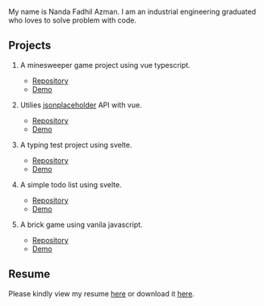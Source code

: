 My name is Nanda Fadhil Azman. I am an industrial engineering graduated who loves to solve problem with code.

## Projects
1. A minesweeper game project using vue typescript. 
    - [Repository](https://github.com/nandazman/vue-minesweeper) 
    - [Demo](https://nandazman.github.io/vue-minesweeper/)
    
2. Utilies [jsonplaceholder](https://jsonplaceholder.typicode.com/) API with vue. 
    - [Repository](https://github.com/nandazman/vue-jsonplaceholder) 
    - [Demo](https://nandazman.github.io/vue-jsonplaceholder/)

3. A typing test project using svelte. 
    - [Repository](https://github.com/nandazman/svelte-typing) 
    - [Demo](https://nandazman.github.io/svelte-typing/)

4. A simple todo list using svelte. 
    - [Repository](https://github.com/nandazman/svelte-todo) 
    - [Demo](https://nandazman.github.io/vue-minesweeper/)

5. A brick game using vanila javascript. 
    - [Repository](https://github.com/nandazman/brick-game) 
    - [Demo](https://nandazman.github.io/brick-game/)

## Resume
Please kindly view my resume <a href="https://github.com/nandazman/nandazman.github.io/blob/main/Nanda%20Fadhil%20Azman%20Resume.pdf" target="_blank">here</a> or download it [here](https://github.com/nandazman/nandazman.github.io/raw/main/Nanda%20Fadhil%20Azman%20Resume.pdf).
